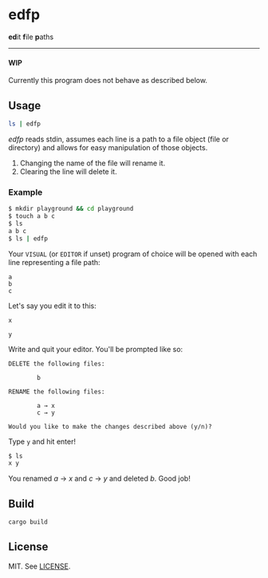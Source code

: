 # edfp

**ed**it **f**ile **p**aths

---

#### WIP

Currently this program does not behave as described below.

## Usage

```bash
ls | edfp
```

*edfp* reads stdin, assumes each line is a path to a file object (file or
directory) and allows for easy manipulation of those objects.

1. Changing the name of the file will rename it.
2. Clearing the line will delete it.

### Example

```bash
$ mkdir playground && cd playground
$ touch a b c
$ ls
a b c
$ ls | edfp
```
Your `VISUAL` (or `EDITOR` if unset) program of choice will be opened with each line representing a file path:

```
a
b
c
```

Let's say you edit it to this:

```
x

y
```

Write and quit your editor. You'll be prompted like so:

```
DELETE the following files:

        b

RENAME the following files:

        a → x
        c → y

Would you like to make the changes described above (y/n)?
```

Type `y` and hit enter!

```bash
$ ls
x y
```

You renamed *a* → *x* and *c* → *y* and deleted *b*. Good job!


## Build

```bash
cargo build
```

## License

MIT. See [LICENSE][].

[LICENSE]: https://raw.githubusercontent.com/RyanMcG/edfp/master/LICENSE
